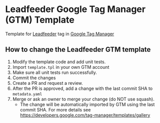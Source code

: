 # Leadfeeder Google Tag Manager (GTM) Template

Template for [Leadfeeder](https://www.leadfeeder.com) tag in
[Google Tag Manager](https://tagmanager.google.com)

## How to change the Leadfeeder GTM template

1. Modify the template code and add unit tests.
1. Import `template.tpl` in your own GTM account
1. Make sure all unit tests run successfully.
1. Commit the changes
1. Create a PR and request a review.
1. After the PR is approved, add a change with the last commit SHA to
   `metadata.yaml`
1. Merge or ask an owner to merge your change (do NOT use squash).
   * The change will be automatically imported by GTM using the last commit SHA.
     For more details see https://developers.google.com/tag-manager/templates/gallery
